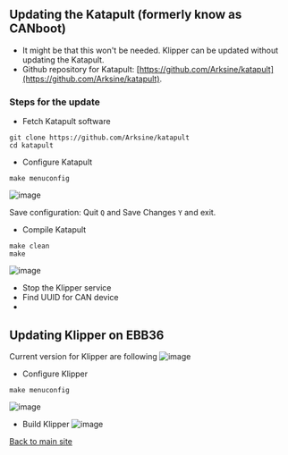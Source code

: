 ## Updating the Katapult (formerly know as CANboot)
* It might be that this won't be needed. Klipper can be updated without updating the Katapult.
* Github repository for Katapult: [https://github.com/Arksine/katapult](https://github.com/Arksine/katapult).

### Steps for the update
* Fetch Katapult software
```
git clone https://github.com/Arksine/katapult
cd katapult
```
* Configure Katapult
```
make menuconfig
```
![image](https://github.com/pannuhuone/Voron-CANBus/assets/5571703/d0dc06a0-2192-4867-a1de-2c40f6f98c81)

Save configuration: Quit ```Q``` and Save Changes ```Y``` and exit.

* Compile Katapult
```
make clean
make
```
![image](https://github.com/pannuhuone/Voron-CANBus/assets/5571703/6a7dc8e8-7132-4c7c-9915-ed932d8a945a)

* Stop the Klipper service
* Find UUID for CAN device
* 

## Updating Klipper on EBB36
Current version for Klipper are following
![image](https://github.com/pannuhuone/Voron-CANBus/assets/5571703/d66d3fa0-e8f8-49cc-a02b-f6194b3a1be5)

* Configure Klipper
```
make menuconfig
```
![image](https://github.com/pannuhuone/Voron-CANBus/assets/5571703/d79732e7-8869-4630-9721-517c23dcbe7b)

* Build Klipper
![image](https://github.com/pannuhuone/Voron-CANBus/assets/5571703/6c860873-b5f8-4d66-ae15-b904544e081f)


[Back to main site](README.md)
